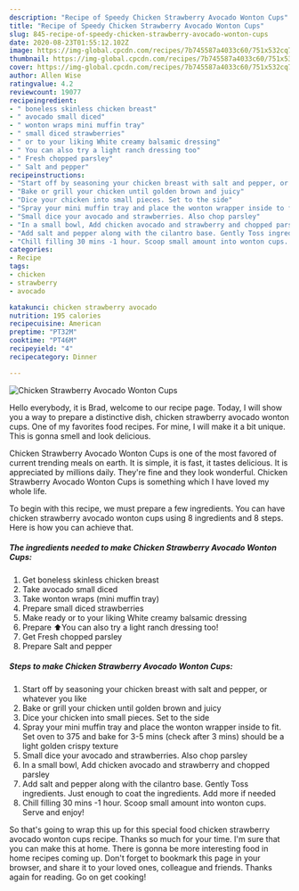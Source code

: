 ```yaml
---
description: "Recipe of Speedy Chicken Strawberry Avocado Wonton Cups"
title: "Recipe of Speedy Chicken Strawberry Avocado Wonton Cups"
slug: 845-recipe-of-speedy-chicken-strawberry-avocado-wonton-cups
date: 2020-08-23T01:55:12.102Z
image: https://img-global.cpcdn.com/recipes/7b745587a4033c60/751x532cq70/chicken-strawberry-avocado-wonton-cups-recipe-main-photo.jpg
thumbnail: https://img-global.cpcdn.com/recipes/7b745587a4033c60/751x532cq70/chicken-strawberry-avocado-wonton-cups-recipe-main-photo.jpg
cover: https://img-global.cpcdn.com/recipes/7b745587a4033c60/751x532cq70/chicken-strawberry-avocado-wonton-cups-recipe-main-photo.jpg
author: Allen Wise
ratingvalue: 4.2
reviewcount: 19077
recipeingredient:
- " boneless skinless chicken breast"
- " avocado small diced"
- " wonton wraps mini muffin tray"
- " small diced strawberries"
- " or to your liking White creamy balsamic dressing"
- " You can also try a light ranch dressing too"
- " Fresh chopped parsley"
- " Salt and pepper"
recipeinstructions:
- "Start off by seasoning your chicken breast with salt and pepper, or whatever you like"
- "Bake or grill your chicken until golden brown and juicy"
- "Dice your chicken into small pieces. Set to the side"
- "Spray your mini muffin tray and place the wonton wrapper inside to fit. Set oven to 375 and bake for 3-5 mins (check after 3 mins) should be a light golden crispy texture"
- "Small dice your avocado and strawberries. Also chop parsley"
- "In a small bowl, Add chicken avocado and strawberry and chopped parsley"
- "Add salt and pepper along with the cilantro base. Gently Toss ingredients. Just enough to coat the ingredients. Add more if needed"
- "Chill filling 30 mins -1 hour. Scoop small amount into wonton cups. Serve and enjoy!"
categories:
- Recipe
tags:
- chicken
- strawberry
- avocado

katakunci: chicken strawberry avocado 
nutrition: 195 calories
recipecuisine: American
preptime: "PT32M"
cooktime: "PT46M"
recipeyield: "4"
recipecategory: Dinner

---
```



![Chicken Strawberry Avocado Wonton Cups](https://img-global.cpcdn.com/recipes/7b745587a4033c60/751x532cq70/chicken-strawberry-avocado-wonton-cups-recipe-main-photo.jpg)

Hello everybody, it is Brad, welcome to our recipe page. Today, I will show you a way to prepare a distinctive dish, chicken strawberry avocado wonton cups. One of my favorites food recipes. For mine, I will make it a bit unique. This is gonna smell and look delicious.

Chicken Strawberry Avocado Wonton Cups is one of the most favored of current trending meals on earth. It is simple, it is fast, it tastes delicious. It is appreciated by millions daily. They're fine and they look wonderful. Chicken Strawberry Avocado Wonton Cups is something which I have loved my whole life.




To begin with this recipe, we must prepare a few ingredients. You can have chicken strawberry avocado wonton cups using 8 ingredients and 8 steps. Here is how you can achieve that.

<!--inarticleads1-->

##### The ingredients needed to make Chicken Strawberry Avocado Wonton Cups:

1. Get  boneless skinless chicken breast
1. Take  avocado small diced
1. Take  wonton wraps (mini muffin tray)
1. Prepare  small diced strawberries
1. Make ready  or to your liking White creamy balsamic dressing
1. Prepare  ⬆️You can also try a light ranch dressing too!
1. Get  Fresh chopped parsley
1. Prepare  Salt and pepper




<!--inarticleads2-->

##### Steps to make Chicken Strawberry Avocado Wonton Cups:

1. Start off by seasoning your chicken breast with salt and pepper, or whatever you like
1. Bake or grill your chicken until golden brown and juicy
1. Dice your chicken into small pieces. Set to the side
1. Spray your mini muffin tray and place the wonton wrapper inside to fit. Set oven to 375 and bake for 3-5 mins (check after 3 mins) should be a light golden crispy texture
1. Small dice your avocado and strawberries. Also chop parsley
1. In a small bowl, Add chicken avocado and strawberry and chopped parsley
1. Add salt and pepper along with the cilantro base. Gently Toss ingredients. Just enough to coat the ingredients. Add more if needed
1. Chill filling 30 mins -1 hour. Scoop small amount into wonton cups. Serve and enjoy!




So that's going to wrap this up for this special food chicken strawberry avocado wonton cups recipe. Thanks so much for your time. I'm sure that you can make this at home. There is gonna be more interesting food in home recipes coming up. Don't forget to bookmark this page in your browser, and share it to your loved ones, colleague and friends. Thanks again for reading. Go on get cooking!
